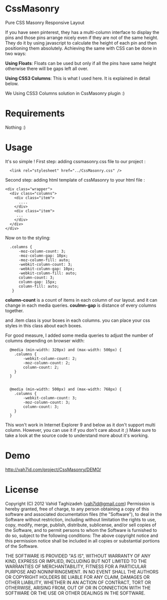 CssMasonry
==========

Pure CSS Masonry Responsive Layout

If you have seen pinterest, they has a multi-column interface to display the pins and those pins arrange nicely even if they are not of the same height. They do it by using javascript to calculate the height of each pin and then positioning them absolutely. Achieving the same with CSS can be done in two ways:

<b>Using Floats</b>: Floats can be used but only if all the pins have same height otherwise there will be gaps left all over.

<b>Using CSS3 Columns</b>: This is what I used here. It is explained in detail below.

We Using CSS3 Columns solution in CssMasonry plugin :)

Requirements
==============

Nothing :)

Usage
==========

It's so simple !
First step: adding cssmasonry.css file to our project :


      <link rel="stylesheet" href="../CssMasonry.css" />
      

Second step: adding html template of cssMasonry to your html file :


    <div class="wrapper">
      <div class="columns">
        <div class="item">
          ....
        </div>
        <div class="item">
         ...
        </div>
      </div>
    </div>
      

Now on to the styling:

      .columns {
          -moz-column-count: 3;
          -moz-column-gap: 10px;
          -moz-column-fill: auto;
          -webkit-column-count: 3;
          -webkit-column-gap: 10px;
          -webkit-column-fill: auto;
          column-count: 3;
          column-gap: 15px;
          column-fill: auto;
       }
      

<B>column-count</B> is a count of items in each column of our layout. and it can change in each media queries.
<B>coulmn-gap</B> is distance of every columns together.
      
and .item class is your boxes in each columns. you can place your css styles in this class about each boxes. 

For good measure, I added some media queries to adjust the number of columns depending on browser width:

      @media (min-width: 320px) and (max-width: 500px) { 
      	.columns {
      		-webkit-column-count: 2;
      		-moz-column-count: 2;
      		column-count: 2;
      	}
      }


      @media (min-width: 500px) and (max-width: 768px) { 
      	.columns {
      		-webkit-column-count: 3;
      		-moz-column-count: 3;
      		column-count: 3;
      	}
      }


This won't work in Internet Explorer 9 and below as it don't support multi column. However, you can use it if you don't care about it ;)
Make sure to take a look at the source code to understand more about it's working.

Demo
==============

http://vah7id.com/project/CssMasonry/DEMO/

License
==============

Copyright (C) 2012 Vahid Taghizadeh (vah7id@gmail.com)
Permission is hereby granted, free of charge, to any person obtaining a copy of this software and associated documentation files (the "Software"), to deal in the Software without restriction, including without limitation the rights to use, copy, modify, merge, publish, distribute, sublicense, and/or sell copies of the Software, and to permit persons to whom the Software is furnished to do so, subject to the following conditions: The above copyright notice and this permission notice shall be included in all copies or substantial portions of the Software.

THE SOFTWARE IS PROVIDED "AS IS", WITHOUT WARRANTY OF ANY KIND, EXPRESS OR IMPLIED, INCLUDING BUT NOT LIMITED TO THE WARRANTIES OF MERCHANTABILITY, FITNESS FOR A PARTICULAR PURPOSE AND NONINFRINGEMENT. IN NO EVENT SHALL THE AUTHORS OR COPYRIGHT HOLDERS BE LIABLE FOR ANY CLAIM, DAMAGES OR OTHER LIABILITY, WHETHER IN AN ACTION OF CONTRACT, TORT OR OTHERWISE, ARISING FROM, OUT OF OR IN CONNECTION WITH THE SOFTWARE OR THE USE OR OTHER DEALINGS IN THE SOFTWARE.
